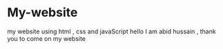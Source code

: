 # My-website
my website using html , css and javaScript
hello  I am abid hussain , thank you to come on my website